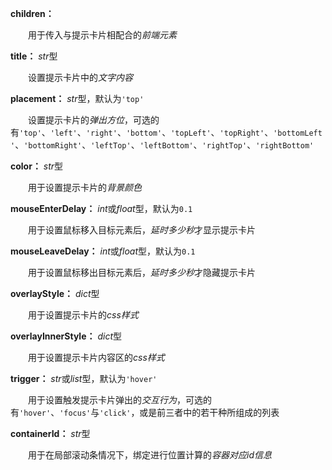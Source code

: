 **children：**

　　用于传入与提示卡片相配合的*前端元素*

**title：** *str*型

　　设置提示卡片中的*文字内容*

**placement：** *str*型，默认为`'top'`

　　设置提示卡片的*弹出方位*，可选的有`'top'`、`'left'`、`'right'`、`'bottom'`、`'topLeft'`、`'topRight'`、`'bottomLeft'`、`'bottomRight'`、`'leftTop'`、`'leftBottom'`、`'rightTop'`、`'rightBottom'`

**color：** *str*型

　　用于设置提示卡片的*背景颜色*

**mouseEnterDelay：** *int*或*float*型，默认为`0.1`

　　用于设置鼠标移入目标元素后，*延时多少秒*才显示提示卡片

**mouseLeaveDelay：** *int*或*float*型，默认为`0.1`

　　用于设置鼠标移出目标元素后，*延时多少秒*才隐藏提示卡片

**overlayStyle：** *dict*型

　　用于设置提示卡片的*css样式*

**overlayInnerStyle：** *dict*型

　　用于设置提示卡片内容区的*css样式*

**trigger：** *str*或*list*型，默认为`'hover'`

　　用于设置触发提示卡片弹出的*交互行为*，可选的有`'hover'`、`'focus'`与`'click'`，或是前三者中的若干种所组成的列表

**containerId：** *str*型

　　用于在局部滚动条情况下，绑定进行位置计算的*容器对应id信息*